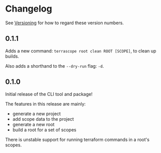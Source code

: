 # Changelog

See [Versioning](./README.md#Versioning) for how to regard these version numbers.

## 0.1.1

Adds a new command: `terrascope root clean ROOT [SCOPE]`, to clean up builds.

Also adds a shorthand to the `--dry-run` flag: `-d`.

## 0.1.0

Initial release of the CLI tool and package!

The features in this release are mainly:

- generate a new project
- add scope data to the project
- generate a new root
- build a root for a set of scopes

There is unstable support for running terraform commands in a root's scopes.
